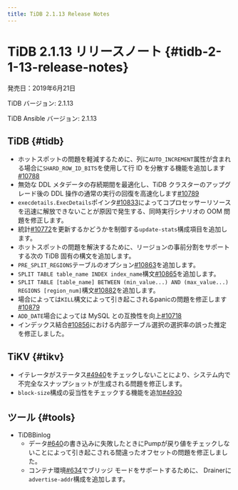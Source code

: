 ```yaml
---
title: TiDB 2.1.13 Release Notes
---
```


# TiDB 2.1.13 リリースノート {#tidb-2-1-13-release-notes}

発売日：2019年6月21日

TiDB バージョン: 2.1.13

TiDB Ansible バージョン: 2.1.13

## TiDB {#tidb}

-   ホットスポットの問題を軽減するために、列に`AUTO_INCREMENT`属性が含まれる場合に`SHARD_ROW_ID_BITS`を使用して行 ID を分散する機能を追加します[#10788](https://github.com/pingcap/tidb/pull/10788)
-   無効な DDL メタデータの存続期間を最適化し、TiDB クラスターのアップグレード後の DDL 操作の通常の実行の回復を高速化します[#10789](https://github.com/pingcap/tidb/pull/10789)
-   `execdetails.ExecDetails`ポインタ[#10833](https://github.com/pingcap/tidb/pull/10833)によってコプロセッサーリソースを迅速に解放できないことが原因で発生する、同時実行シナリオの OOM 問題を修正します。
-   統計[#10772](https://github.com/pingcap/tidb/pull/10772)を更新するかどうかを制御する`update-stats`構成項目を追加します。
-   ホットスポットの問題を解決するために、リージョンの事前分割をサポートする次の TiDB 固有の構文を追加します。
-   `PRE_SPLIT_REGIONS`テーブルのオプション[#10863](https://github.com/pingcap/tidb/pull/10863)を追加します。
-   `SPLIT TABLE table_name INDEX index_name`構文[#10865](https://github.com/pingcap/tidb/pull/10865)を追加します。
-   `SPLIT TABLE [table_name] BETWEEN (min_value...) AND (max_value...) REGIONS [region_num]`構文[#10882](https://github.com/pingcap/tidb/pull/10882)を追加します。
-   場合によっては`KILL`構文によって引き起こされるpanicの問題を修正します[#10879](https://github.com/pingcap/tidb/pull/10879)
-   `ADD_DATE`場合によっては MySQL との互換性を向上[#10718](https://github.com/pingcap/tidb/pull/10718)
-   インデックス結合[#10856](https://github.com/pingcap/tidb/pull/10856)における内部テーブル選択の選択率の誤った推定を修正しました。

## TiKV {#tikv}

-   イテレータがステータス[#4940](https://github.com/tikv/tikv/pull/4940)をチェックしないことにより、システム内で不完全なスナップショットが生成される問題を修正します。
-   `block-size`構成の妥当性をチェックする機能を追加[#4930](https://github.com/tikv/tikv/pull/4930)

## ツール {#tools}

-   TiDBBinlog
    -   データ[#640](https://github.com/pingcap/tidb-binlog/pull/640)の書き込みに失敗したときにPumpが戻り値をチェックしないことによって引き起こされる間違ったオフセットの問題を修正しました。
    -   コンテナ環境[#634](https://github.com/pingcap/tidb-binlog/pull/634)でブリッジ モードをサポートするために、 Drainerに`advertise-addr`構成を追加します。

